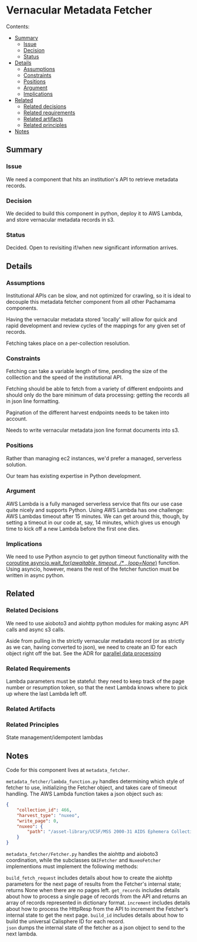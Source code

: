 # Vernacular Metadata Fetcher
Contents:
- [Summary](#summary)
	- [Issue](#issue)
	- [Decision](#decision)
	- [Status](#status)
- [Details](#details)
	- [Assumptions](#assumptions)
	- [Constraints](#constraints)
	- [Positions](#positions)
	- [Argument](#argument)
	- [Implications](#implications)
- [Related](#related)
	- [Related decisions](#related-decisions)
	- [Related requirements](#related-requirements)
	- [Related artifacts](#related-artifacts)
	- [Related principles](#related-principles)
- [Notes](#notes)

## Summary

### Issue

We need a component that hits an institution's API to retrieve metadata records. 

### Decision

We decided to build this component in python, deploy it to AWS Lambda, and store vernacular metadata records in s3. 

### Status

Decided. Open to revisiting if/when new significant information arrives. 

## Details

### Assumptions

Institutional APIs can be slow, and not optimized for crawling, so it is ideal to decouple this metadata fetcher component from all other Pachamama components. 

Having the vernacular metadata stored 'locally' will allow for quick and rapid development and review cycles of the mappings for any given set of records. 

Fetching takes place on a per-collection resolution. 

### Constraints

Fetching can take a variable length of time, pending the size of the colllection and the speed of the institutional API. 

Fetching should be able to fetch from a variety of different endpoints and should only do the bare minimum of data processing: getting the records all in json line formatting. 

Pagination of the different harvest endpoints needs to be taken into account. 

Needs to write vernacular metadata json line format documents into s3. 

### Positions

Rather than managing ec2 instances, we'd prefer a managed, serverless solution. 

Our team has existing expertise in Python development.

### Argument

AWS Lambda is a fully managed serverless service that fits our use case quite nicely and supports Python. Using AWS Lambda has one challenge: AWS Lambdas timeout after 15 minutes. We can get around this, though, by setting a timeout in our code at, say, 14 minutes, which gives us enough time to kick off a new Lambda before the first one dies. 

### Implications

We need to use Python asyncio to get python timeout functionality with the [coroutine asyncio.wait_for(_awaitable_, _timeout_, _/*_ , _loop=None_)](https://docs.python.org/3/library/asyncio-task.html#asyncio.wait_for) function. Using asyncio, however, means the rest of the fetcher function must be written in async python. 

## Related

### Related Decisions

We need to use aioboto3 and aiohttp python modules for making async API calls and async s3 calls. 

Aside from pulling in the strictly vernacular metadata record (or as strictly as we can, having converted to json), we need to create an ID for each object right off the bat. See the ADR for [parallel data processing](/parallel-data-processing.md)

### Related Requirements

Lambda parameters must be stateful: they need to keep track of the page number or resumption token, so that the next Lambda knows where to pick up where the last Lambda left off. 

### Related Artifacts

### Related Principles

State management/idempotent lambdas

## Notes

Code for this component lives at `metadata_fetcher`. 

`metadata_fetcher/lambda_function.py` handles determining which style of fetcher to use, initializing the Fetcher object, and takes care of timeout handling. The AWS Lambda function takes a json object such as: 

```json
{
    "collection_id": 466,
    "harvest_type": "nuxeo",
    "write_page": 0,
    "nuxeo": {
        "path": "/asset-library/UCSF/MSS 2000-31 AIDS Ephemera Collection/"
    }
}
```

`metadata_fetcher/Fetcher.py` handles the aiohttp and aioboto3 coordination, while the subclasses `OAIFetcher` and `NuxeoFetcher` implementions must implement the following methods: 

`build_fetch_request` includes details about how to create the aiohttp parameters for the next page of results from the Fetcher's internal state; returns None when there are no pages left. 
`get_records` includes details about how to process a single page of records from the API and returns an array of records represented in dictionary format. 
`increment` includes details about how to process the HttpResp from the API to increment the Fetcher's internal state to get the next page.
`build_id` includes details about how to build the universal Calisphere ID for each record.  
`json` dumps the internal state of the fetcher as a json object to send to the next lambda. 